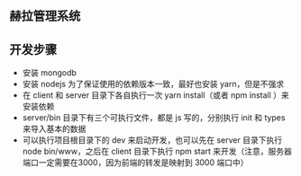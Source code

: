 ## 赫拉管理系统


## 开发步骤
- 安装 mongodb
- 安装 nodejs 为了保证使用的依赖版本一致，最好也安装 yarn，但是不强求
- 在 client 和 server 目录下各自执行一次 yarn install（或者 npm install ）来安装依赖
- server/bin 目录下有三个可执行文件，都是 js 写的，分别执行 init 和 types 来导入基本的数据
- 可以执行项目根目录下的 dev 来启动开发，也可以先在 server 目录下执行 node bin/www，之后在
client 目录下执行 npm start 来开发（注意，服务器端口一定需要在3000，因为前端的转发是映射到
3000 端口中）
